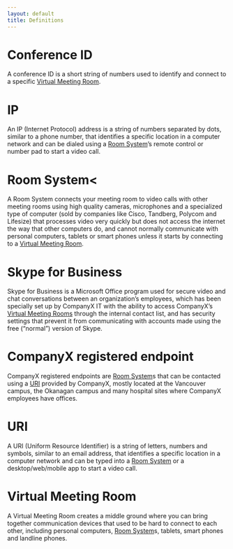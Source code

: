 ```yaml
---
layout: default
title: Definitions
---
```

<h1>Conference ID</h1>

A conference ID is a short string of numbers used to identify and connect to a specific [Virtual Meeting Room](#virtual-meeting-room).

# IP

An IP (Internet Protocol) address is a string of numbers separated by dots, similar to a phone number, that identifies a specific location in a computer network and can be dialed using a [Room System](#room-system)’s remote control or number pad to start a video call.

# Room System<

A Room System connects your meeting room to video calls with other meeting rooms using high quality cameras, microphones and a specialized type of computer (sold by companies like Cisco, Tandberg, Polycom and Lifesize) that processes video very quickly but does not access the internet the way that other computers do, and cannot normally communicate with personal computers, tablets or smart phones unless it starts by connecting to a [Virtual Meeting Room](#virtual-meeting-room).

# Skype for Business

Skype for Business is a Microsoft Office program used for secure video and chat conversations between an organization’s employees, which has been specially set up by CompanyX IT with the ability to access CompanyX’s [Virtual Meeting Rooms](#virtual-meeting-room) through the internal contact list, and has security settings that prevent it from communicating with accounts made using the free (“normal”) version of Skype.

# CompanyX registered endpoint

CompanyX registered endpoints are [Room System](#room-system)s that can be contacted using a [URI](#uri) provided by CompanyX, mostly located at the Vancouver campus, the Okanagan campus and many hospital sites where CompanyX employees have offices.

# URI

A URI (Uniform Resource Identifier) is a string of letters, numbers and symbols, similar to an email address, that identifies a specific location in a computer network and can be typed into a [Room System](#room-system) or a desktop/web/mobile app to start a video call.

# Virtual Meeting Room

A Virtual Meeting Room creates a middle ground where you can bring together communication devices that used to be hard to connect to each other, including personal computers, [Room System](#room-system)s, tablets, smart phones and landline phones.
